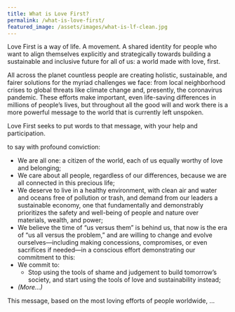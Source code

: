 ```yaml
---
title: What is Love First?
permalink: /what-is-love-first/
featured_image: /assets/images/what-is-lf-clean.jpg
---
```


<!-- # What Is Love First (reboot) -->

<!-- what is it? -->
<p><nobr>Love First</nobr> is a way of life. A movement. A shared identity for people who want to align themselves explicitly and strategically towards building a sustainable and inclusive future for all of us: a world made with love, first.</p>

<!-- why do we need it? -->
All across the planet countless people are creating holistic, sustainable, and fairer solutions for the myriad challenges we face: from local neighborhood crises to global threats like climate change and, presently, the coronavirus pandemic. These efforts make important, even life-saving differences in millions of people’s lives, but throughout all the good will and work there is a more powerful message to the world that is currently left unspoken.

Love First seeks to put words to that message, with your help and participation.

to say with profound conviction:

<!--  Our Message Of Love: -->
- We are all one: a citizen of the world, each of us equally worthy of love and belonging;
- We care about all people, regardless of our differences, because we are all connected in this precious life;
- We deserve to live in a healthy environment, with clean air and water and oceans free of pollution or trash, and demand from our leaders a sustainable economy, one that fundamentally and demonstrably prioritizes the safety and well-being of people and nature over materials, wealth, and power;
- We believe the time of “us versus them” is behind us, that now is the era of “us all versus the problem,” and are willing to change and evolve ourselves—including making concessions, compromises, or even sacrifices if needed—in a conscious effort demonstrating our commitment to this:
- We commit to:
  - Stop using the tools of shame and judgement to build tomorrow’s society, and start using the tools of love and sustainability instead;
- _(More…)_

This message, based on the most loving efforts of people worldwide, …

<!-- how can I get it? -->


<!-- The mission of Love First is to harmonize and magnify the invaluable work of all the people envisioning and creating a new world, and build it on foundations of love. It is to contribute the knowledge, teachings, and best practices of Love First to further the efficacy and success. through a collection of strategies, solutions, and best practices, in hopes of enlisting and aligning more and more people in the work to build a world wherein people, societies, and the environment all thrive.


Continue reading:
- Blueprints For Life
- In A World…
- Made With Love, First
- Going Love First

## What qualifies something (or someone) to be considered “Love First”?

There are five fundamental areas of value at the heart of our ways of thinking, acting, and being in the world: people, environment, materials, wealth, and power.


- a way of life: seeing the world and each other through a holistic lens of love
	- a future-friendly order of priority for our root values
	- a belief that everyone has a place in this world: past, present and future
	- a model for growth and success that is harmonious and sustainable
	- Love First Is… An Idea
- a movement
	- a unifying vocabulary: the universal principles of love first
	- identifying all the displays and acts of love everywhere around us
	- Love First Is… A Statement
- a shared identity
	- our individual and unique identity is of crucial importance, but we need a shared identity to help us be a tribe, a community, a movement;
	- Love First as a shared identity works as a prefix
	- → Love First Is… A Prefix



Love First seeks to provide a unifying vocabulary for the countless acts of love.
 -->
